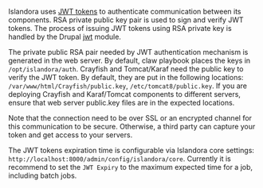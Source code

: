 Islandora uses [JWT tokens](https://en.wikipedia.org/wiki/JSON_Web_Token) to authenticate communication between its components. RSA private public key pair is used to sign and verify JWT tokens. The process of issuing JWT tokens using RSA private key is handled by the Drupal [jwt](https://www.drupal.org/project/jwt) module.

The private public RSA pair needed by JWT authentication mechanism is generated in the web server. By default, claw playbook places
the keys in `/opt/islandora/auth`.  Crayfish and Tomcat/Karaf need the public key to verify the JWT token. By default, they are put in the following locations: `/var/www/html/Crayfish/public.key`, `/etc/tomcat8/public.key`. If you are deploying Crayfish and Karaf/Tomcat components to different servers, ensure that web server public.key files are in the expected locations.

Note that the connection need to be over SSL or an encrypted channel for this communication to be secure. Otherwise, a third party can capture your token and get access to your servers.

The JWT tokens expiration time is configurable via Islandora core settings: `http://localhost:8000/admin/config/islandora/core`. Currently it is recommend to set the `JWT Expiry` to the maximum expected time for a job, including batch jobs.
